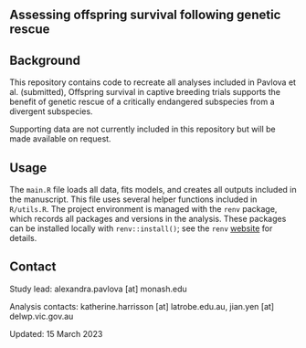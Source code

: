 ## Assessing offspring survival following genetic rescue


## Background

This repository contains code to recreate all analyses included in Pavlova et al. (submitted), Offspring survival in captive breeding trials supports the benefit of genetic rescue of a critically endangered subspecies from a divergent subspecies.

Supporting data are not currently included in this repository but will be made available on request.


## Usage

The `main.R` file loads all data, fits models, and creates all outputs included in the manuscript. This file uses several helper functions included in `R/utils.R`. The project environment is managed with the `renv` package, which records all packages and versions in the analysis. These packages can be installed locally with `renv::install()`; see the `renv` [website](https://rstudio.github.io/renv/articles/renv.html) for details.


## Contact

Study lead: alexandra.pavlova [at] monash.edu

Analysis contacts: katherine.harrisson [at] latrobe.edu.au, jian.yen [at] delwp.vic.gov.au


Updated: 15 March 2023

